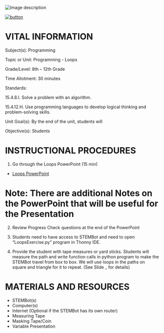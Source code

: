 ![Image description](https://github.com/BotDevLLC/BotDevCurriculum/blob/master/Pictures/Botdev.png)

[![button](https://raw.githubusercontent.com/BotDevLLC/BotDevCurriculum/master/Pictures/back_button.png)](https://github.com/BotDevLLC/BotDevCurriculum/blob/master/Curriculum/Week_3/readme.md)

# VITAL INFORMATION
Subject(s):          Programming	 

Topic or Unit:     Programming - Loops

Grade/Level:       8th – 12th Grade

Time Allotment:	 30 minutes

Standards:        

  15.4.8.I. Solve a problem with an algorithm.

   15.4.12.H. Use programming languages to develop logical thinking and problem-solving skills.

Unit Goal(s):      By the end of the unit, students will

Objective(s):      Students

# INSTRUCTIONAL PROCEDURES 

1.	Go through the Loops PowerPoint (15 min) 
- <a href="https://drive.google.com/drive/folders/16Djq43JydV66X6vxOkaF4u3-K6mG90Os" target="_blank">Loops PowerPoint</a>

# Note: There are additional Notes on the PowerPoint that will be useful for the Presentation  

2.	Review Progress Check questions at the end of the PowerPoint 

3.	Students need to have access to STEMBot and need to open “LoopsExercise.py” program in Thonny IDE. 

4.	Provide the student with tape measures or yard sticks.  Students will measure the path and write function calls in python program to make the STEMBot travel from box to box. We will use loops in the paths on square and triangle for it to repeat.   (See Slide _ for details)

# MATERIALS AND RESOURCES
* STEMBot(s) 
* Computer(s) 
* Internet (Optional if the STEMBot has its own router) 
* Measuring Tape 
* Masking Tape/Coin
* Variable Presentation



